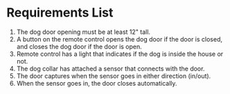 # Requirements List

1. The dog door opening must be at least 12" tall.
2. A button on the remote control opens the dog door if the door is closed, and closes the dog door if the door is open.
3. Remote control has a light that indicates if the dog is inside the house or not.
4. The dog collar has attached a sensor that connects with the door.
5. The door captures when the sensor goes in either direction (in/out).
6. When the sensor goes in, the door closes automatically.
